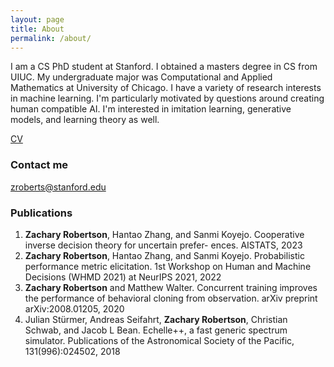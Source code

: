 ```yaml
---
layout: page
title: About
permalink: /about/
---
```


I am a CS PhD student at Stanford. I obtained a masters degree in CS from UIUC. My undergraduate major was Computational and Applied Mathematics at University of Chicago. I have a variety of research interests in machine learning. I'm particularly motivated by questions around creating human compatible AI. I'm interested in imitation learning, generative models, and learning theory as well.  

[CV](https://github.com/zrobertson466920/zrobertson466920.github.io/blob/master/Roberston_Zachary_CV.pdf)

### Contact me

[zroberts@stanford.edu](mailto:zroberts@stanford.edu)

### Publications

1. **Zachary Robertson**, Hantao Zhang, and Sanmi Koyejo. Cooperative inverse decision theory for uncertain prefer-
ences. AISTATS, 2023
2. **Zachary Robertson**, Hantao Zhang, and Sanmi Koyejo. Probabilistic performance metric elicitation. 1st Workshop
on Human and Machine Decisions (WHMD 2021) at NeurIPS 2021, 2022
3. **Zachary Robertson** and Matthew Walter. Concurrent training improves the performance of behavioral cloning
from observation. arXiv preprint arXiv:2008.01205, 2020
4. Julian Stürmer, Andreas Seifahrt, **Zachary Robertson**, Christian Schwab, and Jacob L Bean. Echelle++, a fast
generic spectrum simulator. Publications of the Astronomical Society of the Pacific, 131(996):024502, 2018
